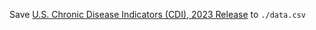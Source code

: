 Save [U.S. Chronic Disease Indicators (CDI), 2023 Release](https://data.cdc.gov/Chronic-Disease-Indicators/U-S-Chronic-Disease-Indicators-CDI-2023-Release/g4ie-h725) to `./data.csv`
